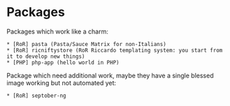 # Packages

Packages which work like a charm:

    * [RoR] pasta (Pasta/Sauce Matrix for non-Italians)
    * [RoR] ricniftystore (RoR Riccardo templating system: you start from it to develop new things)
    * [PHP] php-app (hello world in PHP)


Package which need additional work, maybe they have a single blessed image working but not automated yet:

    * [RoR] septober-ng

